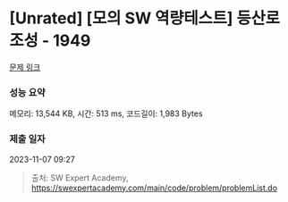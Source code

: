 # [Unrated] [모의 SW 역량테스트] 등산로 조성 - 1949 

[문제 링크](https://swexpertacademy.com/main/code/problem/problemDetail.do?contestProbId=AV5PoOKKAPIDFAUq) 

### 성능 요약

메모리: 13,544 KB, 시간: 513 ms, 코드길이: 1,983 Bytes

### 제출 일자

2023-11-07 09:27



> 출처: SW Expert Academy, https://swexpertacademy.com/main/code/problem/problemList.do